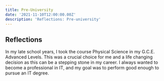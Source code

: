 ```yaml
---
title: Pre-University
date: '2021-11-10T12:00:00.00Z'
description: 'Reflections: Pre-university'
---
```


## Reflections

In my late school years, I took the course Physical Science in my G.C.E. Advanced Levels. This was a crucial choice for me and a life changing decision as this can be a stepping stone in my career. I always wanted to become a professional in IT, and my goal was to perform good enough to pursue an IT degree.
